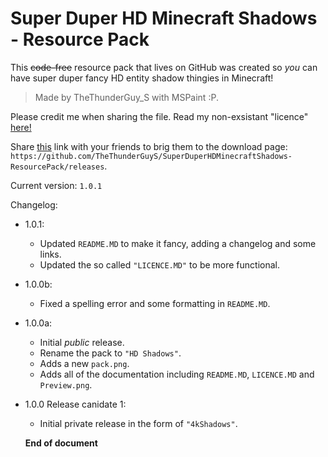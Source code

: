 # Super Duper HD Minecraft Shadows - Resource Pack
This ~~code-free~~ resource pack that lives on GitHub was created so *you* can have super duper fancy HD entity shadow thingies in Minecraft!

> Made by TheThunderGuy_S with MSPaint :P. 

Please credit me when sharing the file.
Read my non-exsistant "licence" [here!](LICENCE.MD)

Share [this](https://github.com/TheThunderGuyS/SuperDuperHDMinecraftShadows-ResourcePack/releases/) link with your friends to brig them to the download page: `https://github.com/TheThunderGuyS/SuperDuperHDMinecraftShadows-ResourcePack/releases`.

Current version: `1.0.1`

Changelog:

- 1.0.1: 
  - Updated `README.MD` to make it fancy, adding a changelog and some links.
  - Updated the so called `"LICENCE.MD"` to be more functional.

- 1.0.0b:
  - Fixed a spelling error and some formatting in `README.MD`.

- 1.0.0a:
  - Initial *public* release.
  - Rename the pack to `"HD Shadows"`.
  - Adds a new `pack.png`.
  - Adds all of the documentation including `README.MD`, `LICENCE.MD` and `Preview.png`.

- 1.0.0 Release canidate 1:
  - Initial private release in the form of `"4kShadows"`.
  
  
  
  **End of document**
